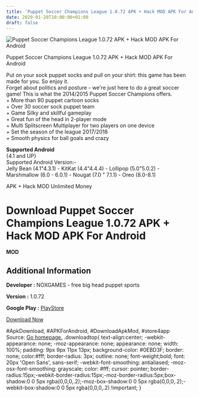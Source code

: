 ```yaml
---
title: 'Puppet Soccer Champions League 1.0.72 APK + Hack MOD APK For Android'
date: 2020-01-28T10:00:00+01:00
draft: false
---
```


![Puppet Soccer Champions League 1.0.72 APK + Hack MOD APK For Android](https://i1.wp.com/apkhome.net/wp-content/uploads/2018/07/Puppet-Soccer-Champions-League-1.0.72.png "Puppet Soccer Champions League 1.0.72 APK + Hack MOD APK For Android")

  

Puppet Soccer Champions League 1.0.72 APK + Hack MOD APK For Android

Put on your sock puppet socks and pull on your shirt: this game has been made for you. So enjoy it.  
Forget about politics and posture - we're just here to do a great soccer game! This is what the 2014/2015 Puppet Soccer Champions offers.  
\+ More than 90 puppet cartoon socks  
\+ Over 30 soccer sock puppet team  
\+ Game Silky and skillful gameplay  
\+ Great fun of the head in 2-player mode  
\+ Multi Splitscreen Multiplayer for two players on one device  
\+ Set the season of the league 2017/2018  
\+ Smooth physics for ball goals and crazy

**Supported Android**  
{4.1 and UP}  
Supported Android Version:-  
Jelly Bean (4.1"4.3.1) - KitKat (4.4"4.4.4) - Lollipop (5.0"5.0.2) - Marshmallow (6.0 - 6.0.1) - Nougat (7.0 " 7.1.1) - Oreo (8.0-8.1)

APK + Hack MOD Unlimited Money

Download Puppet Soccer Champions League 1.0.72 APK + Hack MOD APK For Android
=============================================================================

**MOD**

Additional Information
----------------------

**Developer :** NOXGAMES - free big head puppet sports

**Version :** 1.0.72

**Google Play :** [PlayStore](https://play.google.com/store/apps/details?id=air.com.noxgames.PuppetSoccerChampions)

  

[Download Now](https://store4app.co/post/puppet-soccer-champions-league-1-0-72-apk-hack-mod-apk-for-android_1573671398)

  
#ApkDownload, #APKForAndroid, #DownloadApkMod, #store4app  
Source: [Go homepage.](https://store4app.co/post/puppet-soccer-champions-league-1-0-72-apk-hack-mod-apk-for-android_1573671398) .downloadtop{ text-align:center; -webkit-appearance: none; -moz-appearance: none; appearance: none; width: 100%; padding: 9px 9px 11px 13px; background-color: #0EBD3F; border: none; color:#fff; border-radius: 3px; outline: none; font-weight;bold; font: 20px 'Open Sans', sans-serif; -webkit-font-smoothing: antialiased; -moz-osx-font-smoothing: grayscale; color: #fff; cursor: pointer; border-radius:15px;-webkit-border-radius:15px;-moz-border-radius:5px;box-shadow:0 0 5px rgba(0,0,0,.2);-moz-box-shadow:0 0 5px rgba(0,0,0,.2);-webkit-box-shadow:0 0 5px rgba(0,0,0,.2) !important; }